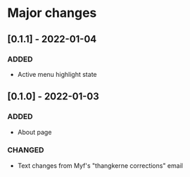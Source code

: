 # Major changes


## [0.1.1] - 2022-01-04

### ADDED 
- Active menu highlight state


## [0.1.0] - 2022-01-03

### ADDED 
- About page

### CHANGED
- Text changes from Myf's "thangkerne corrections" email
